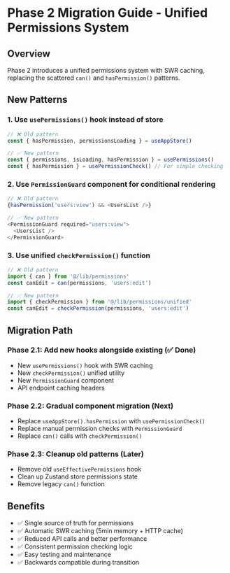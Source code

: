 # Phase 2 Migration Guide - Unified Permissions System

## Overview
Phase 2 introduces a unified permissions system with SWR caching, replacing the scattered `can()` and `hasPermission()` patterns.

## New Patterns

### 1. Use `usePermissions()` hook instead of store
```typescript
// ❌ Old pattern
const { hasPermission, permissionsLoading } = useAppStore()

// ✅ New pattern  
const { permissions, isLoading, hasPermission } = usePermissions()
const { hasPermission } = usePermissionCheck() // For simple checking
```

### 2. Use `PermissionGuard` component for conditional rendering
```typescript
// ❌ Old pattern
{hasPermission('users:view') && <UsersList />}

// ✅ New pattern
<PermissionGuard required="users:view">
  <UsersList />
</PermissionGuard>
```

### 3. Use unified `checkPermission()` function
```typescript
// ❌ Old pattern
import { can } from '@/lib/permissions'
const canEdit = can(permissions, 'users:edit')

// ✅ New pattern
import { checkPermission } from '@/lib/permissions/unified'
const canEdit = checkPermission(permissions, 'users:edit')
```

## Migration Path

### Phase 2.1: Add new hooks alongside existing (✅ Done)
- New `usePermissions()` hook with SWR caching
- New `checkPermission()` unified utility
- New `PermissionGuard` component
- API endpoint caching headers

### Phase 2.2: Gradual component migration (Next)
- Replace `useAppStore().hasPermission` with `usePermissionCheck()`
- Replace manual permission checks with `PermissionGuard`
- Replace `can()` calls with `checkPermission()`

### Phase 2.3: Cleanup old patterns (Later)
- Remove old `useEffectivePermissions` hook
- Clean up Zustand store permissions state
- Remove legacy `can()` function

## Benefits
- ✅ Single source of truth for permissions
- ✅ Automatic SWR caching (5min memory + HTTP cache)
- ✅ Reduced API calls and better performance  
- ✅ Consistent permission checking logic
- ✅ Easy testing and maintenance
- ✅ Backwards compatible during transition
